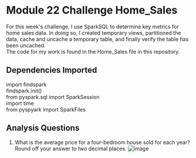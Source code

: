 # Module 22 Challenge Home_Sales
For this week's challenge, I use SparkSQL to determine key metrics for home sales data. In doing so, I created temporary views, partitioned the data, cache and uncache a temporary table, and finally verify the table has been uncached.  
The code for my work is found in the Home_Sales file in this repository.

## Dependencies Imported
import findspark  
findspark.init()  
from pyspark.sql import SparkSession  
import time  
from pyspyark import SparkFiles  

## Analysis Questions 
1. What is the average price for a four-bedroom house sold for each year? Round off your answer to two decimal places.
![image](https://github.com/user-attachments/assets/6f6cb1a9-3570-4c6e-abe3-ed277770e1f3)

